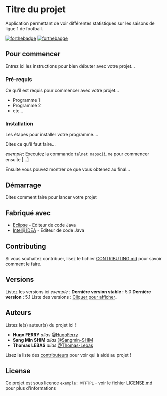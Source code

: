 # Titre du projet

Application permettant de voir différentes statistiques sur les saisons de ligue 1 de football.

[![forthebadge](http://forthebadge.com/images/badges/built-with-love.svg)](http://forthebadge.com)  [![forthebadge](https://forthebadge.com/images/badges/made-with-java.svg)](http://forthebadge.com)

## Pour commencer

Entrez ici les instructions pour bien débuter avec votre projet...

### Pré-requis

Ce qu'il est requis pour commencer avec votre projet...

- Programme 1
- Programme 2
- etc...

### Installation

Les étapes pour installer votre programme....

Dites ce qu'il faut faire...

_exemple_: Executez la commande ``telnet mapscii.me`` pour commencer ensuite [...]


Ensuite vous pouvez montrer ce que vous obtenez au final...

## Démarrage

Dites comment faire pour lancer votre projet

## Fabriqué avec

* [Eclipse](https://www.eclipse.org/downloads/) - Editeur de code Java
* [Intellij IDEA](https://www.jetbrains.com/idea/) - Editeur de code Java

## Contributing

Si vous souhaitez contribuer, lisez le fichier [CONTRIBUTING.md](https://example.org) pour savoir comment le faire.

## Versions
Listez les versions ici 
_exemple :_
**Dernière version stable :** 5.0
**Dernière version :** 5.1
Liste des versions : [Cliquer pour afficher](https://github.com/HugoFerry/EPSI_B3_Projet_JAVA_FSL/tags)_

## Auteurs
Listez le(s) auteur(s) du projet ici !
* **Hugo FERRY** _alias_ [@HugoFerry](https://github.com/HugoFerry)
* **Sang Min SHIM** _alias_ [@Sangmin-SHIM](https://github.com/Sangmin-SHIM)
* **Thomas LEBAS** _alias_ [@Thomas-Lebas](https://github.com/Thomas-Lebas)

Lisez la liste des [contributeurs](https://github.com/HugoFerry/EPSI_B3_Projet_JAVA_FSL/graphs/contributors) pour voir qui à aidé au projet !

## License

Ce projet est sous licence ``exemple: WTFTPL`` - voir le fichier [LICENSE.md](LICENSE.md) pour plus d'informations


